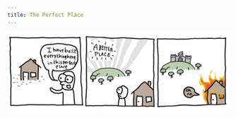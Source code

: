 ```yaml
---
title: The Perfect Place
---
```


<img src="/comic/the-perfect-place.png" alt="The Perfect Place" title="There's always a better place.">
